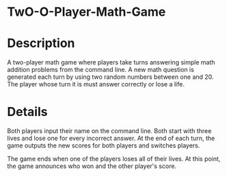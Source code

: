 # TwO-O-Player-Math-Game

# Description
A two-player math game where players take turns answering simple math addition problems from the command line. A new math question is generated each turn by using two random numbers between one and 20. The player whose turn it is must answer correctly or lose a life.

# Details
Both players input their name on the command line. Both start with three lives and lose one for every incorrect answer. At the end of each turn, the game outputs the new scores for both players and switches players.

The game ends when one of the players loses all of their lives. At this point, the game announces who won and the other player's score.